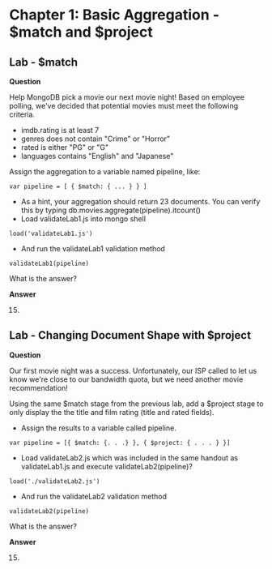 # Chapter 1: Basic Aggregation - $match and $project
## Lab - $match
**Question**

Help MongoDB pick a movie our next movie night! Based on employee polling, we've decided that potential movies must meet the following criteria.

- imdb.rating is at least 7
- genres does not contain "Crime" or "Horror"
- rated is either "PG" or "G"
- languages contains "English" and "Japanese"

Assign the aggregation to a variable named pipeline, like:

```
var pipeline = [ { $match: { ... } } ]
```

- As a hint, your aggregation should return 23 documents. You can verify this by typing db.movies.aggregate(pipeline).itcount()
- Load validateLab1.js into mongo shell

```
load('validateLab1.js')
```

- And run the validateLab1 validation method

```
validateLab1(pipeline)
```

What is the answer?

**Answer**

15.

## Lab - Changing Document Shape with $project
**Question**

Our first movie night was a success. Unfortunately, our ISP called to let us know we're close to our bandwidth quota, but we need another movie recommendation!

Using the same $match stage from the previous lab, add a $project stage to only display the the title and film rating (title and rated fields).

- Assign the results to a variable called pipeline.

```
var pipeline = [{ $match: {. . .} }, { $project: { . . . } }]
```

- Load validateLab2.js which was included in the same handout as validateLab1.js and execute validateLab2(pipeline)?

```
load('./validateLab2.js')
```

- And run the validateLab2 validation method

```
validateLab2(pipeline)
```

What is the answer?

**Answer**

15.
